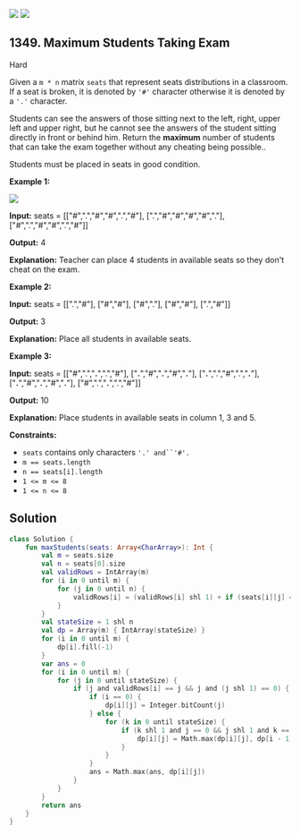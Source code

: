 [![](https://img.shields.io/github/stars/javadev/LeetCode-in-Kotlin?label=Stars&style=flat-square)](https://github.com/javadev/LeetCode-in-Kotlin)
[![](https://img.shields.io/github/forks/javadev/LeetCode-in-Kotlin?label=Fork%20me%20on%20GitHub%20&style=flat-square)](https://github.com/javadev/LeetCode-in-Kotlin/fork)

## 1349\. Maximum Students Taking Exam

Hard

Given a `m * n` matrix `seats` that represent seats distributions in a classroom. If a seat is broken, it is denoted by `'#'` character otherwise it is denoted by a `'.'` character.

Students can see the answers of those sitting next to the left, right, upper left and upper right, but he cannot see the answers of the student sitting directly in front or behind him. Return the **maximum** number of students that can take the exam together without any cheating being possible..

Students must be placed in seats in good condition.

**Example 1:**

![](https://assets.leetcode.com/uploads/2020/01/29/image.png)

**Input:** seats = \[\["#",".","#","#",".","#"], 
                    [".","#","#","#","#","."], 
                    ["#",".","#","#",".","#"]]

**Output:** 4

**Explanation:** Teacher can place 4 students in available seats so they don't cheat on the exam.

**Example 2:**

**Input:** seats = \[\[".","#"], 
                    ["#","#"], 
                    ["#","."], 
                    ["#","#"], 
                    [".","#"]]

**Output:** 3

**Explanation:** Place all students in available seats.

**Example 3:**

**Input:** seats = \[\["#",".","**.**",".","#"], 
                    ["**.**","#","**.**","#","**.**"], 
                    ["**.**",".","#",".","**.**"], 
                    ["**.**","#","**.**","#","**.**"], 
                    ["#",".","**.**",".","#"]]

**Output:** 10

**Explanation:** Place students in available seats in column 1, 3 and 5.

**Constraints:**

*   `seats` contains only characters `'.' and``'#'.`
*   `m == seats.length`
*   `n == seats[i].length`
*   `1 <= m <= 8`
*   `1 <= n <= 8`

## Solution

```kotlin
class Solution {
    fun maxStudents(seats: Array<CharArray>): Int {
        val m = seats.size
        val n = seats[0].size
        val validRows = IntArray(m)
        for (i in 0 until m) {
            for (j in 0 until n) {
                validRows[i] = (validRows[i] shl 1) + if (seats[i][j] == '.') 1 else 0
            }
        }
        val stateSize = 1 shl n
        val dp = Array(m) { IntArray(stateSize) }
        for (i in 0 until m) {
            dp[i].fill(-1)
        }
        var ans = 0
        for (i in 0 until m) {
            for (j in 0 until stateSize) {
                if (j and validRows[i] == j && j and (j shl 1) == 0) {
                    if (i == 0) {
                        dp[i][j] = Integer.bitCount(j)
                    } else {
                        for (k in 0 until stateSize) {
                            if (k shl 1 and j == 0 && j shl 1 and k == 0 && dp[i - 1][k] != -1) {
                                dp[i][j] = Math.max(dp[i][j], dp[i - 1][k] + Integer.bitCount(j))
                            }
                        }
                    }
                    ans = Math.max(ans, dp[i][j])
                }
            }
        }
        return ans
    }
}
```